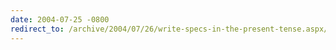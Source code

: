```yaml
---
date: 2004-07-25 -0800
redirect_to: /archive/2004/07/26/write-specs-in-the-present-tense.aspx/
---
```


